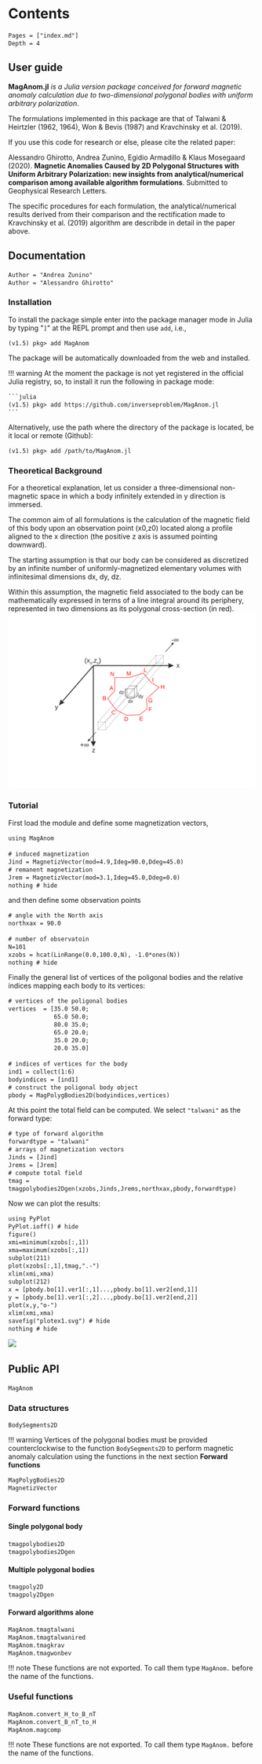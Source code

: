 


# Contents

```@contents
Pages = ["index.md"]
Depth = 4
```

## User guide

**MagAnom.jl** *is a Julia version package conceived for forward magnetic anomaly calculation due to two-dimensional polygonal bodies with uniform arbitrary polarization*. 

The formulations implemented in this package are that of Talwani & Heirtzler (1962, 1964), Won & Bevis (1987) and Kravchinsky et al. (2019).

If you use this code for research or else, please cite the related paper:

Alessandro Ghirotto, Andrea Zunino, Egidio Armadillo & Klaus Mosegaard (2020). **Magnetic Anomalies Caused by 2D Polygonal Structures with Uniform Arbitrary Polarization: new insights from analytical/numerical comparison among available algorithm formulations**. Submitted to Geophysical Research Letters.

The specific procedures for each formulation, the analytical/numerical results derived from their comparison and the rectification made to Kravchinsky et al. (2019) algorithm are describde in detail in the paper above.

## Documentation

```@meta
Author = "Andrea Zunino"
Author = "Alessandro Ghirotto"
```

### Installation

To install the package simple enter into the package manager mode in Julia by typing "`]`" at the 
REPL prompt and then use `add`, i.e.,
```
(v1.5) pkg> add MagAnom
```
The package will be automatically downloaded from the web and installed.

!!! warning
    At the moment the package is not yet registered in the official Julia registry, so, 
    to install it run the following in package mode:
		
    ```julia
    (v1.5) pkg> add https://github.com/inverseproblem/MagAnom.jl
    ```
	
Alternatively, use the path where the directory of the package is located, be it local or remote (Github):
```
(v1.5) pkg> add /path/to/MagAnom.jl
```

### Theoretical Background

For a theoretical explanation, let us consider a three-dimensional non-magnetic 
space in which a body infinitely extended in y direction is immersed. 

The common aim of all formulations is the calculation of the magnetic field of 
this body upon an observation point (x0,z0) located along a profile aligned to 
the x direction (the positive z axis is assumed pointing downward).

The starting assumption is that our body can be considered as discretized by an 
infinite number of uniformly-magnetized elementary volumes with infinitesimal dimensions dx, dy, dz.

Within this assumption, the magnetic field associated to the body can be mathematically 
expressed in terms of a line integral around its periphery, represented in two dimensions 
as its polygonal cross-section (in red).
![](images/intro.svg)

### Tutorial
First load the module and define some magnetization vectors,
```@example ex1
using MagAnom 

# induced magnetization
Jind = MagnetizVector(mod=4.9,Ideg=90.0,Ddeg=45.0)
# remanent magnetization
Jrem = MagnetizVector(mod=3.1,Ideg=45.0,Ddeg=0.0)
nothing # hide
```
and then define some observation points 
```@example ex1
# angle with the North axis
northxax = 90.0

# number of observatoin 
N=101
xzobs = hcat(LinRange(0.0,100.0,N), -1.0*ones(N))
nothing # hide
```
Finally the general list of vertices of the poligonal bodies and the relative indices mapping each body to its vertices:
```@example ex1
# vertices of the poligonal bodies
vertices  = [35.0 50.0;
             65.0 50.0;
             80.0 35.0;
             65.0 20.0;
             35.0 20.0;
             20.0 35.0]
			 
# indices of vertices for the body
ind1 = collect(1:6)
bodyindices = [ind1]
# construct the poligonal body object
pbody = MagPolygBodies2D(bodyindices,vertices)
```

At this point the total field can be computed. We select `"talwani"` as the forward type:
```@example ex1
# type of forward algorithm
forwardtype = "talwani"
# arrays of magnetization vectors
Jinds = [Jind]
Jrems = [Jrem]
# compute total field 
tmag = tmagpolybodies2Dgen(xzobs,Jinds,Jrems,northxax,pbody,forwardtype)
```

Now we can plot the results:
```@example ex1
using PyPlot
PyPlot.ioff() # hide
figure() 
xmi=minimum(xzobs[:,1]) 
xma=maximum(xzobs[:,1]) 
subplot(211) 
plot(xzobs[:,1],tmag,".-") 
xlim(xmi,xma) 
subplot(212) 
x = [pbody.bo[1].ver1[:,1]...,pbody.bo[1].ver2[end,1]]
y = [pbody.bo[1].ver1[:,2]...,pbody.bo[1].ver2[end,2]]
plot(x,y,"o-")
xlim(xmi,xma) 
savefig("plotex1.svg") # hide
nothing # hide
```
![](plotex1.svg)
 

## Public API
```@docs
MagAnom
```

### Data structures
```@docs
BodySegments2D
```

!!! warning 
    Vertices of the polygonal bodies must be provided 
    counterclockwise to the function `BodySegments2D`
    to perform magnetic anomaly calculation using the
    functions in the next section **Forward functions**


```@docs
MagPolygBodies2D
MagnetizVector
```

### Forward functions
#### Single polygonal body
```@docs
tmagpolybodies2D
tmagpolybodies2Dgen
```
#### Multiple polygonal bodies
```@docs
tmagpoly2D
tmagpoly2Dgen
```
#### Forward algorithms alone
```@docs
MagAnom.tmagtalwani
MagAnom.tmagtalwanired
MagAnom.tmagkrav
MagAnom.tmagwonbev
```

!!! note
    These functions are not exported. To call them 
    type `MagAnom.` before the name of the functions.
 
### Useful functions
```@docs
MagAnom.convert_H_to_B_nT
MagAnom.convert_B_nT_to_H
MagAnom.magcomp
```

!!! note
    These functions are not exported. To call them
    type `MagAnom.` before the name of the functions.
